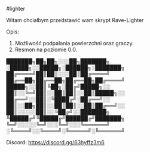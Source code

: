 #lighter

Witam chciałbym przedstawić wam skrypt Rave-Lighter

Opis:
1. Możliwość podpalania powierzchni oraz graczy. 
2. Resmon na poziomie 0.0.

███████╗██╗██╗░░░██╗███████╗  ░█████╗░░█████╗░██████╗░███████╗
██╔════╝██║██║░░░██║██╔════╝  ██╔══██╗██╔══██╗██╔══██╗██╔════╝
█████╗░░██║╚██╗░██╔╝█████╗░░  ██║░░╚═╝██║░░██║██║░░██║█████╗░░
██╔══╝░░██║░╚████╔╝░██╔══╝░░  ██║░░██╗██║░░██║██║░░██║██╔══╝░░
██║░░░░░██║░░╚██╔╝░░███████╗  ╚█████╔╝╚█████╔╝██████╔╝███████╗
╚═╝░░░░░╚═╝░░░╚═╝░░░╚══════╝  ░╚════╝░░╚════╝░╚═════╝░╚══════╝

Discord: https://discord.gg/63hyffz3m6
